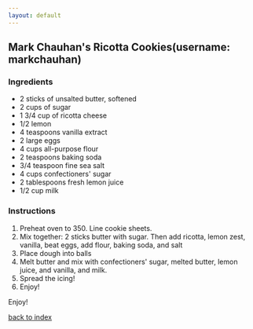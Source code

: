 ```yaml
---
layout: default
---
```


<!---
This is a comment. Note the triple dash to start, but double to end
-->

## Mark Chauhan's Ricotta Cookies(username: markchauhan)
<!---
Put your name or github username somewhere
-->


### Ingredients
- 2 sticks of unsalted butter, softened
- 2 cups of sugar
- 1 3/4 cup of ricotta cheese
- 1/2 lemon
- 4 teaspoons vanilla extract
- 2 large eggs
- 4 cups all-purpose flour
- 2 teaspoons baking soda
- 3/4 teaspoon fine sea salt
- 4 cups confectioners' sugar
- 2 tablespoons fresh lemon juice
- 1/2 cup milk

### Instructions
1. Preheat oven to 350. Line cookie sheets.
2. Mix together: 2 sticks butter with sugar. Then add ricotta, lemon zest, vanilla, beat eggs, add flour, baking soda, and salt
3. Place dough into balls
4. Melt butter and mix with confectioners' sugar, melted butter, lemon juice, and vanilla, and milk.
5. Spread the icing!
6. Enjoy!


Enjoy!

<!--
Keep this link to return to the index
-->
[back to index](../)
